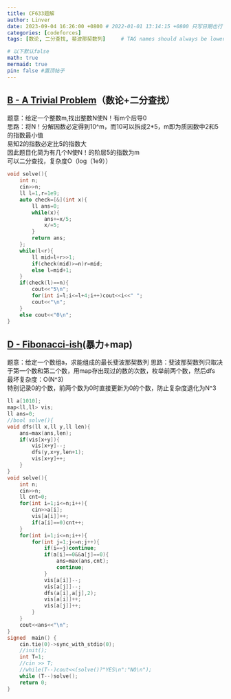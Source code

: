 ```yaml
---
title: CF633题解
author: Linver
date: 2023-09-04 16:26:00 +0800 # 2022-01-01 13:14:15 +0800 只写日期也行；不写秒也行；这样也行 2022-03-09T00:55:42+08:00
categories: [codeforces]
tags: [数论, 二分查找, 斐波那契数列]     # TAG names should always be lowercase

# 以下默认false
math: true
mermaid: true
pin: false #置顶帖子
---
```

## **[B - A Trivial Problem](https://codeforces.com/contest/633/problem/B)**（数论+二分查找）
题意：给定一个整数m,找出整数N使N！有m个后导0  
思路：将N！分解因数必定得到10^m，而10可以拆成2*5，m即为质因数中2和5的指数最小值<br>易知2的指数必定比5的指数大<br>
因此题目化简为有几个N使N！的阶层5的指数为m  
可以二分查找，复杂度O（log（1e9））
```C++
void solve(){
	int n;
	cin>>n;
	ll l=1,r=1e9;
	auto check=[&](int x){
		ll ans=0;
		while(x){
			ans+=x/5;
			x/=5;
		}
		return ans;
	};
	while(l<r){
		ll mid=l+r>>1;
		if(check(mid)>=n)r=mid;
		else l=mid+1;
	}
	if(check(l)==n){
		cout<<"5\n";
		for(int i=l;i<=l+4;i++)cout<<i<<" ";
		cout<<"\n";
	}
	else cout<<"0\n";
}
```
## **[D - Fibonacci-ish](https://codeforces.com/contest/633/problem/D)**(暴力+map)
题意：给定一个数组a，求能组成的最长斐波那契数列
思路：斐波那契数列只取决于第一个数和第二个数，用map存出现过的数的次数，枚举前两个数，然后dfs  
最坏复杂度：O(N^3)  
特别记录0的个数，前两个数为0时直接更新为0的个数，防止复杂度退化为N^3

```C++
ll a[1010];
map<ll,ll> vis;
ll ans=0;
//bool solve(){
void dfs(ll x,ll y,ll len){
	ans=max(ans,len);
	if(vis[x+y]){
		vis[x+y]--;
		dfs(y,x+y,len+1);
		vis[x+y]++;
	}
}
void solve(){
	int n;
	cin>>n;
	ll cnt=0;
	for(int i=1;i<=n;i++){
		cin>>a[i];
		vis[a[i]]++;
		if(a[i]==0)cnt++;
	}
	for(int i=1;i<=n;i++){
		for(int j=1;j<=n;j++){
			if(i==j)continue;
			if(a[i]==0&&a[j]==0){
				ans=max(ans,cnt);
				continue;
			}
			vis[a[i]]--;
			vis[a[j]]--;
			dfs(a[i],a[j],2);
			vis[a[i]]++;
			vis[a[j]]++;
		}
	}
	cout<<ans<<"\n";
}
signed  main() {
	cin.tie(0)->sync_with_stdio(0);
    //init();
	int T=1;
	//cin >> T;
	//while(T--)cout<<(solve()?"YES\n":"NO\n");
   	while (T--)solve();
   	return 0;
}

```
